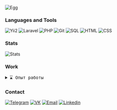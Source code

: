 ![Egg](https://img1.picmix.com/output/stamp/normal/9/1/7/7/2387719_17884.gif)


### Languages and Tools
![Yii2](https://img.shields.io/badge/YesItIS-131313?style=for-the-badge&logo=hyper)
![Laravel](https://img.shields.io/badge/Laravel-131313?style=for-the-badge&logo=laravel)
![PHP](https://img.shields.io/badge/PHP-131313?style=for-the-badge&logo=php)
![Git](https://img.shields.io/badge/Git-131313?style=for-the-badge&logo=git)
![SQL](https://img.shields.io/badge/SQL-131313?style=for-the-badge&logo=mysql)
![HTML](https://img.shields.io/badge/HTML-131313?style=for-the-badge&logo=html5)
![CSS](https://img.shields.io/badge/CSS-131313?style=for-the-badge&logo=css3)

### Stats

![Stats](https://github-readme-stats.vercel.app/api?username=alexandrfiner&show_icons=true&theme=dark&title_color=6273FC&icon_color=FFB251&text_color=858585&border_radius=15&hide_border=true&bg_color=%23F5F5F5&include_all_commits=true&count_private=true&custom_title=Alexandr`s%20Stats&disable_animations=true&hide_rank=true&text_bold=false&hide=stars,prs,issues,contribs)
<br>

### Work

<details>
 <summary> <samp>⌛ Опыт работы</samp></summary>
Yord.tech: 2022.05 - текущее время 
</details>

### Contact

[![Telegram](https://img.shields.io/badge/Telegram-131313?style=for-the-badge&logo=telegram)](https://t.me/alexandrfiner)
[![VK](https://img.shields.io/badge/Vkontakte-131313?style=for-the-badge&logo=vk)](https://vk.com/alexfiner)
[![Email](https://img.shields.io/badge/Email-131313?style=for-the-badge&logo=Gmail)](mailto:finersanya@gmail.com)
[![Linkedin](https://img.shields.io/badge/LinkedIn-131313?style=for-the-badge&logo=linkedin)](https://linkedin.com/in/alexandrfiner/)
